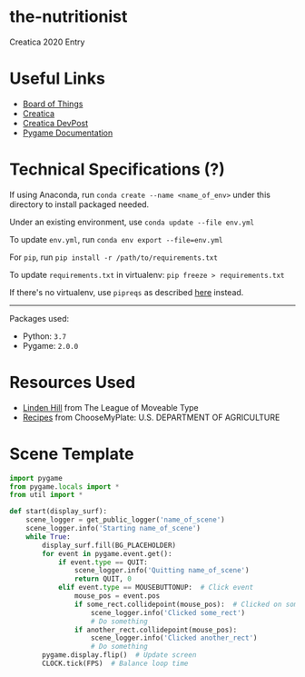 # the-nutritionist
Creatica 2020 Entry

# Useful Links
* [Board of Things](https://docs.qq.com/slide/DZFFmRlhjV0JnTUZY)
* [Creatica](https://www.creatica.io)
* [Creatica DevPost](https://creatica.devpost.com)
* [Pygame Documentation](https://www.pygame.org/docs/index.html)

# Technical Specifications (?)
If using Anaconda, run `conda create --name <name_of_env>` under this directory
to install packaged needed.

Under an existing environment, use `conda update --file env.yml`

To update `env.yml`, run `conda env export --file=env.yml`

For `pip`, run `pip install -r /path/to/requirements.txt`

To update `requirements.txt` in virtualenv: `pip freeze > requirements.txt`

If there's no virtualenv, use `pipreqs` as described 
[here](https://stackoverflow.com/questions/29938554/how-to-create-a-requirements-txt)
instead.

-----

Packages used:
* Python: `3.7`
* Pygame: `2.0.0`


# Resources Used
* [Linden Hill](https://www.theleagueofmoveabletype.com/linden-hill) from The League of Moveable Type
* [Recipes](https://www.choosemyplate.gov/myplatekitchen/recipes) from ChooseMyPlate: U.S. DEPARTMENT OF AGRICULTURE

# Scene Template
```python
import pygame
from pygame.locals import *
from util import *

def start(display_surf):
    scene_logger = get_public_logger('name_of_scene')
    scene_logger.info('Starting name_of_scene')
    while True:
        display_surf.fill(BG_PLACEHOLDER)
        for event in pygame.event.get():
            if event.type == QUIT:
                scene_logger.info('Quitting name_of_scene')
                return QUIT, 0
            elif event.type == MOUSEBUTTONUP:  # Click event
                mouse_pos = event.pos
                if some_rect.collidepoint(mouse_pos):  # Clicked on something
                    scene_logger.info('Clicked some_rect')
                    # Do something
                if another_rect.collidepoint(mouse_pos): 
                    scene_logger.info('Clicked another_rect')
                    # Do something
        pygame.display.flip()  # Update screen
        CLOCK.tick(FPS)  # Balance loop time
```
